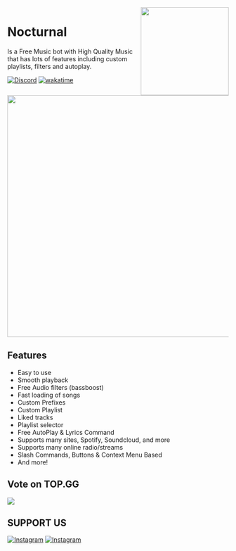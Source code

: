 <img align="right" src="https://cdn.discordapp.com/attachments/973183376926314556/973381647410008144/Nocturnal_Avatar.png" height="200" width="200">


# Nocturnal


Is a Free Music bot with High Quality Music that has lots of features including custom playlists, filters and autoplay.<br>

[![Discord](https://discordapp.com/api/guilds/465236219463204874/widget.png)](https://discord.gg/invite/wvvQrGV)
[![wakatime](https://wakatime.com/badge/user/b7cc8d01-ea35-4a71-ad7c-4c272a5241e1/project/2495c4e8-fcc8-40d4-8fee-d1c78aca5182.svg)](https://wakatime.com/badge/user/b7cc8d01-ea35-4a71-ad7c-4c272a5241e1/project/2495c4e8-fcc8-40d4-8fee-d1c78aca5182)

<a href="https://dsc.gg/nocturnalbot">
  <img src="https://cdn.discordapp.com/attachments/973183376926314556/974427336692883486/invite-nocturnal-badge.png" style="width: 550px; heigh: 100px"></img> 
</a> 

## Features
- Easy to use
- Smooth playback
- Free Audio filters (bassboost)
- Fast loading of songs
- Custom Prefixes
- Custom Playlist
- Liked tracks
- Playlist selector
- Free AutoPlay & Lyrics Command
- Supports many sites, Spotify, Soundcloud, and more
- Supports many online radio/streams
- Slash Commands, Buttons & Context Menu Based
- And more!

## Vote on TOP.GG
<a href="https://top.gg/bot/531091404584124416">
  <img src="https://top.gg/api/widget/531091404584124416.svg">
</a>

<h2>SUPPORT US</h2>
<p>
<a href="https://www.buymeacoffee.com/isdwk" target="_blank"><img alt="Instagram" src="https://img.shields.io/badge/Buy%20Me%20a%20Coffee-ffdd00?style=for-the-badge&logo=buy-me-a-coffee&logoColor=black" /></a>
<a href="https://ko-fi.com/R5R3CL07C" target="_blank"><img alt="Instagram" src="https://img.shields.io/badge/Ko--fi-F16061?style=for-the-badge&logo=ko-fi&logoColor=white" /></a>
</p>
